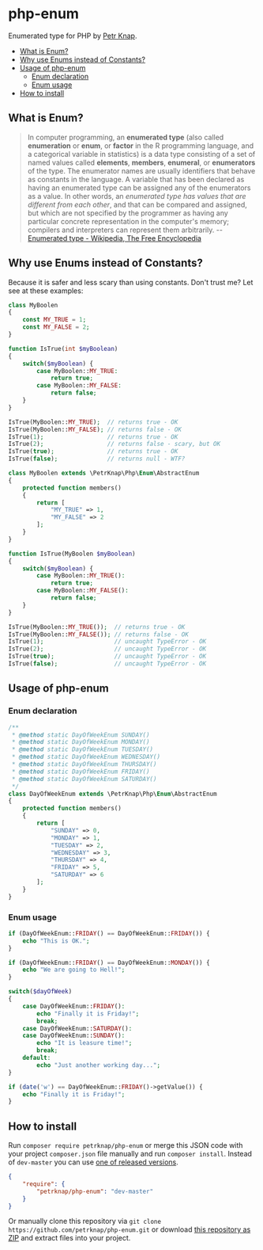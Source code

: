 # php-enum

Enumerated type for PHP by [Petr Knap].

* [What is Enum?](#what-is-enum)
* [Why use Enums instead of Constants?](#why-use-enums-instead-of-constants)
* [Usage of php-enum](#usage-of-php-enum)
    * [Enum declaration](#enum-declaration)
    * [Enum usage](#enum-usage)
* [How to install](#how-to-install)


## What is Enum?

> In computer programming, an **enumerated type** (also called **enumeration** or **enum**, or **factor** in the R programming language, and a categorical variable in statistics) is a data type consisting of a set of named values called **elements**, **members**, **enumeral**, or **enumerators** of the type. The enumerator names are usually identifiers that behave as constants in the language. A variable that has been declared as having an enumerated type can be assigned any of the enumerators as a value. In other words, an *enumerated type has values that are different from each other*, and that can be compared and assigned, but which are not specified by the programmer as having any particular concrete representation in the computer's memory; compilers and interpreters can represent them arbitrarily.
-- [Enumerated type - Wikipedia, The Free Encyclopedia]

## Why use Enums instead of Constants?

Because it is safer and less scary than using constants. Don't trust me? Let see at these examples:

```php
class MyBoolen
{
    const MY_TRUE = 1;
    const MY_FALSE = 2;
}

function IsTrue(int $myBoolean)
{
    switch($myBoolean) {
        case MyBoolen::MY_TRUE:
            return true;
        case MyBoolen::MY_FALSE:
            return false;
    }
}

IsTrue(MyBoolen::MY_TRUE);  // returns true - OK
IsTrue(MyBoolen::MY_FALSE); // returns false - OK
IsTrue(1);                  // returns true - OK
IsTrue(2);                  // returns false - scary, but OK
IsTrue(true);               // returns true - OK
IsTrue(false);              // returns null - WTF?
```

```php
class MyBoolen extends \PetrKnap\Php\Enum\AbstractEnum
{
    protected function members()
    {
        return [
            "MY_TRUE" => 1,
            "MY_FALSE" => 2
        ];
    }
}

function IsTrue(MyBoolen $myBoolean)
{
    switch($myBoolean) {
        case MyBoolen::MY_TRUE():
            return true;
        case MyBoolen::MY_FALSE():
            return false;
    }
}

IsTrue(MyBoolen::MY_TRUE());  // returns true - OK
IsTrue(MyBoolen::MY_FALSE()); // returns false - OK
IsTrue(1);                    // uncaught TypeError - OK
IsTrue(2);                    // uncaught TypeError - OK
IsTrue(true);                 // uncaught TypeError - OK
IsTrue(false);                // uncaught TypeError - OK
```


## Usage of php-enum

### Enum declaration
```php
/**
 * @method static DayOfWeekEnum SUNDAY()
 * @method static DayOfWeekEnum MONDAY()
 * @method static DayOfWeekEnum TUESDAY()
 * @method static DayOfWeekEnum WEDNESDAY()
 * @method static DayOfWeekEnum THURSDAY()
 * @method static DayOfWeekEnum FRIDAY()
 * @method static DayOfWeekEnum SATURDAY()
 */
class DayOfWeekEnum extends \PetrKnap\Php\Enum\AbstractEnum
{
    protected function members()
    {
        return [
            "SUNDAY" => 0,
            "MONDAY" => 1,
            "TUESDAY" => 2,
            "WEDNESDAY" => 3,
            "THURSDAY" => 4,
            "FRIDAY" => 5,
            "SATURDAY" => 6
        ];
    }
}
```

### Enum usage
```php
if (DayOfWeekEnum::FRIDAY() == DayOfWeekEnum::FRIDAY()) {
    echo "This is OK.";
}
```

```php
if (DayOfWeekEnum::FRIDAY() == DayOfWeekEnum::MONDAY()) {
    echo "We are going to Hell!";
}
```

```php
switch($dayOfWeek)
{
    case DayOfWeekEnum::FRIDAY():
        echo "Finally it is Friday!";
        break;
    case DayOfWeekEnum::SATURDAY():
    case DayOfWeekEnum::SUNDAY():
        echo "It is leasure time!";
        break;
    default:
        echo "Just another working day...";
}
```

```php
if (date('w') == DayOfWeekEnum::FRIDAY()->getValue()) {
    echo "Finally it is Friday!";
}
```


## How to install

Run `composer require petrknap/php-enum` or merge this JSON code with your project `composer.json` file manually and run `composer install`. Instead of `dev-master` you can use [one of released versions].

```json
{
    "require": {
        "petrknap/php-enum": "dev-master"
    }
}
```

Or manually clone this repository via `git clone https://github.com/petrknap/php-enum.git` or download [this repository as ZIP] and extract files into your project.



[Petr Knap]:http://petrknap.cz/
[Enumerated type - Wikipedia, The Free Encyclopedia]:https://en.wikipedia.org/w/index.php?title=Enumerated_type&oldid=701057934
[one of released versions]:https://github.com/petrknap/php-enum/releases
[this repository as ZIP]:https://github.com/petrknap/php-enum/archive/master.zip
